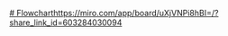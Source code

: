 [# Flowchart](https://miro.com/app/board/uXjVNPi8hBI=/?share_link_id=603284030094)https://miro.com/app/board/uXjVNPi8hBI=/?share_link_id=603284030094
